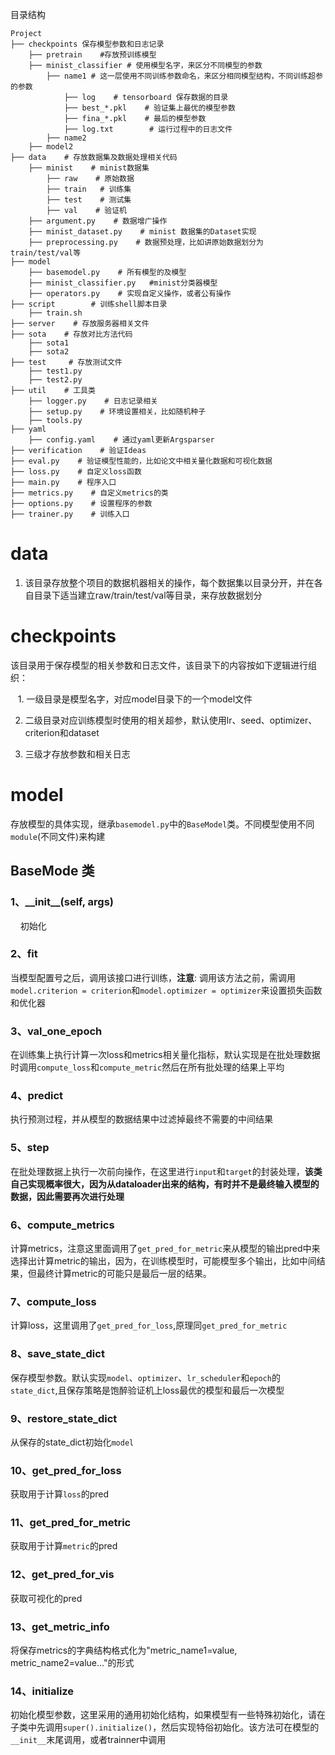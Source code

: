 目录结构

```
Project
├── checkpoints 保存模型参数和日志记录
    ├── pretrain    #存放预训练模型
    ├── minist_classifier # 使用模型名字，来区分不同模型的参数
        ├── name1 # 这一层使用不同训练参数命名，来区分相同模型结构，不同训练超参的参数
            ├── log    # tensorboard 保存数据的目录
            ├── best_*.pkl    # 验证集上最优的模型参数
            ├── fina_*.pkl    # 最后的模型参数
            ├── log.txt        # 运行过程中的日志文件
        ├── name2
    ├── model2
├── data    # 存放数据集及数据处理相关代码
    ├── minist    # minist数据集
        ├── raw    # 原始数据 
        ├── train   # 训练集 
        ├── test    # 测试集
        ├── val    # 验证机
    ├── argument.py    # 数据增广操作
    ├── minist_dataset.py    # minist 数据集的Dataset实现
    ├── preprocessing.py    # 数据预处理，比如讲原始数据划分为train/test/val等
├── model
    ├── basemodel.py    # 所有模型的及模型
    ├── minist_classifier.py   #minist分类器模型
    ├── operators.py    # 实现自定义操作，或者公有操作
├── script        # 训练shell脚本目录
    ├── train.sh    
├── server    # 存放服务器相关文件
├── sota    # 存放对比方法代码
    ├── sota1
    ├── sota2
├── test     # 存放测试文件
    ├── test1.py
    ├── test2.py
├── util    # 工具类
    ├── logger.py    # 日志记录相关
    ├── setup.py    # 环境设置相关，比如随机种子
    ├── tools.py   
├── yaml
    ├── config.yaml    # 通过yaml更新Argsparser
├── verification    # 验证Ideas
├── eval.py    # 验证模型性能的，比如论文中相关量化数据和可视化数据
├── loss.py    # 自定义loss函数
├── main.py    # 程序入口
├── metrics.py    # 自定义metrics的类    
├── options.py    # 设置程序的参数
├── trainer.py    # 训练入口
```

# data

1. 该目录存放整个项目的数据机器相关的操作，每个数据集以目录分开，并在各自目录下适当建立raw/train/test/val等目录，来存放数据划分

# checkpoints

该目录用于保存模型的相关参数和日志文件，该目录下的内容按如下逻辑进行组织：

   1.  一级目录是模型名字，对应model目录下的一个model文件

2. 二级目录对应训练模型时使用的相关超参，默认使用lr、seed、optimizer、criterion和dataset

3. 三级才存放参数和相关日志

# model

存放模型的具体实现，继承`basemodel.py`中的`BaseModel`类。不同模型使用不同`module`(不同文件)来构建

## BaseMode 类

### 1、**\_\_init\_\_(self, args)**

    初始化

### 2、fit

当模型配置号之后，调用该接口进行训练，**注意**: 调用该方法之前，需调用`model.criterion = criterion`和`model.optimizer = optimizer`来设置损失函数和优化器

### 3、val_one_epoch

在训练集上执行计算一次loss和metrics相关量化指标，默认实现是在批处理数据时调用`compute_loss`和`compute_metric`然后在所有批处理的结果上平均

### 4、predict

执行预测过程，并从模型的数据结果中过滤掉最终不需要的中间结果

### 5、step

在批处理数据上执行一次前向操作，在这里进行`input`和`target`的封装处理，**该类自己实现概率很大，因为从dataloader出来的结构，有时并不是最终输入模型的数据，因此需要再次进行处理**

### 6、compute_metrics

计算metrics，注意这里面调用了`get_pred_for_metric`来从模型的输出pred中来选择出计算metric的输出，因为，在训练模型时，可能模型多个输出，比如中间结果，但最终计算metric的可能只是最后一层的结果。

### 7、compute_loss

计算loss，这里调用了`get_pred_for_loss`,原理同`get_pred_for_metric`

### 8、save_state_dict

保存模型参数。默认实现`model`、`optimizer`、`lr_scheduler`和`epoch`的`state_dict`,且保存策略是饱醉验证机上loss最优的模型和最后一次模型

### 9、restore_state_dict

从保存的state_dict初始化`model`

### 10、get_pred_for_loss

获取用于计算`loss`的pred

### 11、get_pred_for_metric

获取用于计算`metric`的pred

### 12、get_pred_for_vis

获取可视化的pred

### 13、get_metric_info

将保存metrics的字典结构格式化为"metric_name1=value, metric_name2=value..."的形式

### 14、initialize

初始化模型参数，这里采用的通用初始化结构，如果模型有一些特殊初始化，请在子类中先调用`super().initialize()`，然后实现特俗初始化。该方法可在模型的`__init__`末尾调用，或者trainner中调用
